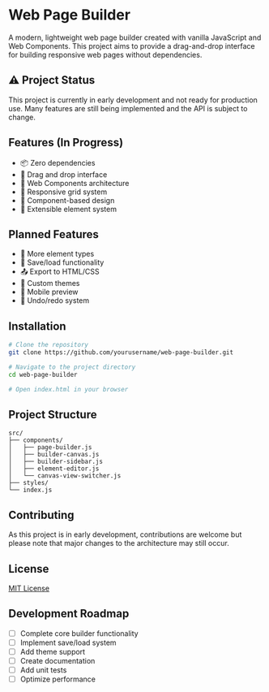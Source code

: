# Web Page Builder

A modern, lightweight web page builder created with vanilla JavaScript and Web Components. This project aims to provide a drag-and-drop interface for building responsive web pages without dependencies.

## ⚠️ Project Status
This project is currently in early development and not ready for production use. Many features are still being implemented and the API is subject to change.

## Features (In Progress)
- 📦 Zero dependencies
- 🎨 Drag and drop interface
- 🧩 Web Components architecture
- 📱 Responsive grid system
- 🎯 Component-based design
- 🔌 Extensible element system

## Planned Features
- 📝 More element types
- 💾 Save/load functionality
- 📤 Export to HTML/CSS
- 🎨 Custom themes
- 📱 Mobile preview
- 🔄 Undo/redo system

## Installation
```bash
# Clone the repository
git clone https://github.com/yourusername/web-page-builder.git

# Navigate to the project directory
cd web-page-builder

# Open index.html in your browser
```

## Project Structure
```
src/
├── components/
│   ├── page-builder.js
│   ├── builder-canvas.js
│   ├── builder-sidebar.js
│   ├── element-editor.js
│   └── canvas-view-switcher.js
├── styles/
└── index.js
```

## Contributing
As this project is in early development, contributions are welcome but please note that major changes to the architecture may still occur.

## License
[MIT License](LICENSE)

## Development Roadmap
- [ ] Complete core builder functionality
- [ ] Implement save/load system
- [ ] Add theme support
- [ ] Create documentation
- [ ] Add unit tests
- [ ] Optimize performance
